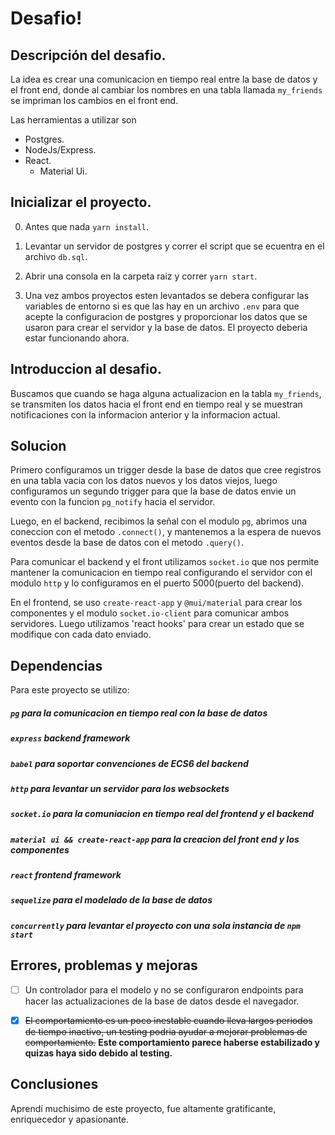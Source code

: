 # Desafio!

## Descripción del desafio.

La idea es crear una comunicacion en tiempo real entre la base de datos y el front end, donde al cambiar los nombres en una tabla llamada `my_friends` se impriman los cambios en el front end.

Las herramientas a utilizar son

- Postgres.
- NodeJs/Express.
- React.
  - Material Ui.

## Inicializar el proyecto.

0. Antes que nada `yarn install`.

1. Levantar un servidor de postgres y correr el script que se ecuentra en el archivo `db.sql`.

2. Abrir una consola en la carpeta raiz y correr `yarn start`.

3. Una vez ambos proyectos esten levantados se debera configurar las variables de entorno si es que las hay en un archivo `.env` para que acepte la configuracion de postgres y proporcionar los datos que se usaron para crear el servidor y la base de datos. El proyecto deberia estar funcionando ahora.

## Introduccion al desafio.

Buscamos que cuando se haga alguna actualizacion en la tabla `my_friends`, se transmiten los datos hacia el front end en tiempo real y se muestran notificaciones con la informacion anterior y la informacion actual.

## Solucion

Primero configuramos un trigger desde la base de datos que cree registros en una tabla vacia con los datos nuevos y los datos viejos, luego configuramos un segundo trigger para que la base de datos envie un evento con la funcion `pg_notify` hacia el servidor.

Luego, en el backend, recibimos la señal con el modulo `pg`, abrimos una coneccion con el metodo `.connect()`, y mantenemos a la espera de nuevos eventos desde la base de datos con el metodo `.query()`.

Para comunicar el backend y el front utilizamos `socket.io` que nos permite mantener la comunicacion en tiempo real configurando el servidor con el modulo `http` y lo configuramos en el puerto 5000(puerto del backend).

En el frontend, se uso `create-react-app` y `@mui/material` para crear los componentes y el modulo `socket.io-client` para comunicar ambos servidores. Luego utilizamos 'react hooks' para crear un estado que se modifique con cada dato enviado.

## Dependencias

Para este proyecto se utilizo:

##### `pg` para la comunicacion en tiempo real con la base de datos

##### `express` backend framework

##### `babel` para soportar convenciones de ECS6 del backend

##### `http` para levantar un servidor para los websockets

##### `socket.io` para la comuniacion en tiempo real del frontend y el backend

##### `material ui && create-react-app` para la creacion del front end y los componentes

##### `react` frontend framework

##### `sequelize` para el modelado de la base de datos

##### `concurrently` para levantar el proyecto con una sola instancia de `npm start`

## Errores, problemas y mejoras

- [ ] Un controlador para el modelo y no se configuraron endpoints para hacer las actualizaciones de la base de datos desde el navegador.

- [x] ~~El comportamiento es un poco inestable cuando lleva largos periodos de tiempo inactivo, un testing podria ayudar a mejorar problemas de comportamiento.~~
      **Este comportamiento parece haberse estabilizado y quizas haya sido debido al testing.**

## Conclusiones

Aprendí muchisimo de este proyecto, fue altamente gratificante, enriquecedor y apasionante.
